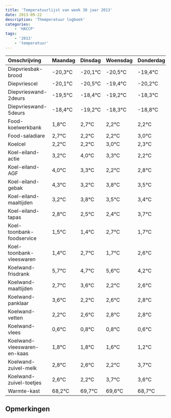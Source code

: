 ```yaml
---
title: 'Temperatuurlijst van week 38 jaar 2013'
date: 2013-09-22
description: 'Themperatuur logboek'
categories:
    - 'HACCP'
tags:
    - '2013'
    - 'temperatuur'
---
```

|Omschrijving|Maandag|Dinsdag|Woensdag|Donderdag|Vrijdag|Zaterdag|Zondag|
|:---|:---|:---|:---|:---|:---|:---|:---|
|Diepvriesbak-brood|-20,3°C|-20,1°C|-20,5°C|-19,4°C|-20,2°C|-19,3°C|-19,8°C|
|Diepvriescel|-20,1°C|-20,5°C|-19,4°C|-20,2°C|-19,3°C|-19,8°C|-19,8°C|
|Diepvrieswand-2deurs|-19,5°C|-18,4°C|-19,2°C|-18,3°C|-18,8°C|-18,8°C|-18,0°C|
|Diepvrieswand-5deurs|-18,4°C|-19,2°C|-18,3°C|-18,8°C|-18,8°C|-18,0°C|-18,7°C|
|Food-koelwerkbank|1,8°C|2,7°C|2,2°C|2,2°C|3,0°C|2,3°C|1,2°C|
|Food-saladiare|2,7°C|2,2°C|2,2°C|3,0°C|2,3°C|1,2°C|1,8°C|
|Koelcel|2,2°C|2,2°C|3,0°C|2,3°C|1,2°C|1,8°C|1,5°C|
|Koel-eiland-actie|3,2°C|4,0°C|3,3°C|2,2°C|2,8°C|2,5°C|2,4°C|
|Koel-eiland-AGF|4,0°C|3,3°C|2,2°C|2,8°C|2,5°C|2,4°C|3,7°C|
|Koel-eiland-gebak|4,3°C|3,2°C|3,8°C|3,5°C|3,4°C|4,7°C|3,7°C|
|Koel-eiland-maaltijden|3,2°C|3,8°C|3,5°C|3,4°C|4,7°C|3,7°C|4,6°C|
|Koel-eiland-tapas|2,8°C|2,5°C|2,4°C|3,7°C|2,7°C|3,6°C|2,2°C|
|Koel-toonbank-foodservice|1,5°C|1,4°C|2,7°C|1,7°C|2,6°C|1,2°C|1,6°C|
|Koel-toonbank-vleeswaren|1,4°C|2,7°C|1,7°C|2,6°C|1,2°C|1,6°C|1,8°C|
|Koelwand-frisdrank|5,7°C|4,7°C|5,6°C|4,2°C|4,6°C|4,8°C|4,8°C|
|Koelwand-maaltijden|2,7°C|3,6°C|2,2°C|2,6°C|2,8°C|2,8°C|2,6°C|
|Koelwand-panklaar|3,6°C|2,2°C|2,6°C|2,8°C|2,8°C|2,6°C|2,2°C|
|Koelwand-vetten|2,2°C|2,6°C|2,8°C|2,8°C|2,6°C|2,2°C|3,7°C|
|Koelwand-vlees|0,6°C|0,8°C|0,8°C|0,6°C|0,2°C|1,7°C|1,6°C|
|Koelwand-vleeswaren-en-kaas|1,8°C|1,8°C|1,6°C|1,2°C|2,7°C|2,6°C|1,7°C|
|Koelwand-zuivel-melk|2,8°C|2,6°C|2,2°C|3,7°C|3,6°C|2,7°C|3,7°C|
|Koelwand-zuivel-toetjes|2,6°C|2,2°C|3,7°C|3,6°C|2,7°C|3,7°C|2,4°C|
|Warmte-kast|68,2°C|69,7°C|69,6°C|68,7°C|69,7°C|68,4°C|69,0°C|

## Opmerkingen


